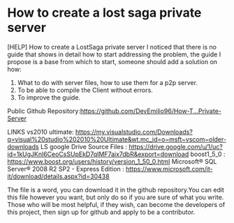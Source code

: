 # How to create a lost saga private server

[HELP] How to create a LostSaga private server
I noticed that there is no guide that shows in detail how to start addressing the problem, the guide I propose is a base from which to start, someone should add a solution on how:

1) What to do with server files, how to use them for a p2p server.
2) To be able to compile the Client without errors.
3) To improve the guide.

Public Github Repository:https://github.com/DevEmilio96/How-T...Private-Server

LINKS
vs2010 ultimate: https://my.visualstudio.com/Downloads?q=visual%20studio%202010%20Ultimate&wt.mc_id=o~msft~vscom~older-downloads
LS google Drive Source Files : https://drive.google.com/u/1/uc?id=1kUgJKnl6CeoCsSUpEkD7qIMF7aix7dbR&export=download
boost1_5_0  : https://www.boost.org/users/history/version_1_50_0.html
Microsoft® SQL Server® 2008 R2 SP2 - Express Edition : https://www.microsoft.com/it-it/download/details.aspx?id=30438

The file is a word, you can download it in the github repository.You can edit this file however you want, but only do so if you are sure of what you write. Those who will be most helpful, if they wish, can become the developers of this project, then sign up for github and apply to be a contributor.
